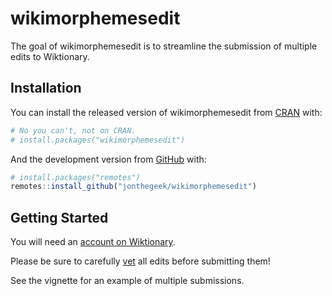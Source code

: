 
<!-- README.md is generated from README.Rmd. Please edit that file -->

# wikimorphemesedit

<!-- badges: start -->
<!-- badges: end -->

The goal of wikimorphemesedit is to streamline the submission of
multiple edits to Wiktionary.

## Installation

You can install the released version of wikimorphemesedit from
[CRAN](https://CRAN.R-project.org) with:

``` r
# No you can't, not on CRAN.
# install.packages("wikimorphemesedit")
```

And the development version from [GitHub](https://github.com/) with:

``` r
# install.packages("remotes")
remotes::install_github("jonthegeek/wikimorphemesedit")
```

## Getting Started

You will need an [account on
Wiktionary](https://en.wiktionary.org/w/index.php?title=Special:CreateAccount).

Please be sure to carefully
[vet](https://en.wiktionary.org/wiki/vet#Etymology_3) all edits before
submitting them!

See the vignette for an example of multiple submissions.
